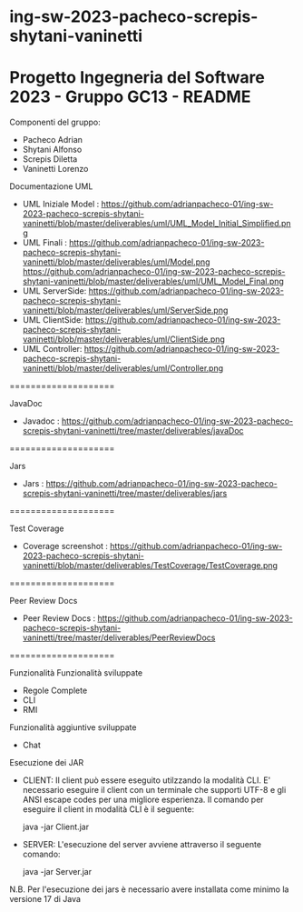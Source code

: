 # ing-sw-2023-pacheco-screpis-shytani-vaninetti

Progetto Ingegneria del Software 2023 - Gruppo GC13 - README
============================================================

Componenti del gruppo:
- Pacheco Adrian
- Shytani Alfonso
- Screpis Diletta
- Vaninetti Lorenzo

Documentazione
UML
- UML Iniziale Model : https://github.com/adrianpacheco-01/ing-sw-2023-pacheco-screpis-shytani-vaninetti/blob/master/deliverables/uml/UML_Model_Initial_Simplified.png
- UML Finali : https://github.com/adrianpacheco-01/ing-sw-2023-pacheco-screpis-shytani-vaninetti/blob/master/deliverables/uml/Model.png
               https://github.com/adrianpacheco-01/ing-sw-2023-pacheco-screpis-shytani-vaninetti/blob/master/deliverables/uml/UML_Model_Final.png
- UML ServerSide: https://github.com/adrianpacheco-01/ing-sw-2023-pacheco-screpis-shytani-vaninetti/blob/master/deliverables/uml/ServerSide.png
- UML ClientSide: https://github.com/adrianpacheco-01/ing-sw-2023-pacheco-screpis-shytani-vaninetti/blob/master/deliverables/uml/ClientSide.png
- UML Controller: https://github.com/adrianpacheco-01/ing-sw-2023-pacheco-screpis-shytani-vaninetti/blob/master/deliverables/uml/Controller.png

====================

JavaDoc
- Javadoc : https://github.com/adrianpacheco-01/ing-sw-2023-pacheco-screpis-shytani-vaninetti/tree/master/deliverables/javaDoc
  
====================

Jars
- Jars : https://github.com/adrianpacheco-01/ing-sw-2023-pacheco-screpis-shytani-vaninetti/tree/master/deliverables/jars

====================

Test Coverage
- Coverage screenshot : https://github.com/adrianpacheco-01/ing-sw-2023-pacheco-screpis-shytani-vaninetti/blob/master/deliverables/TestCoverage/TestCoverage.png
  
====================

Peer Review Docs
- Peer Review Docs : https://github.com/adrianpacheco-01/ing-sw-2023-pacheco-screpis-shytani-vaninetti/tree/master/deliverables/PeerReviewDocs

====================

Funzionalità
Funzionalità sviluppate
- Regole Complete
- CLI
- RMI

Funzionalità aggiuntive sviluppate
- Chat

Esecuzione dei JAR

- CLIENT:
Il client può essere eseguito utilzzando la modalità CLI.
E' necessario eseguire il client con un terminale che supporti UTF-8 e gli ANSI escape codes per una migliore esperienza.
Il comando per eseguire il client in modalità CLI è il seguente:

  java -jar Client.jar 

- SERVER:
L'esecuzione del server avviene attraverso il seguente comando:

  java -jar Server.jar

N.B. Per l'esecuzione dei jars è necessario avere installata come minimo la versione 17 di Java
